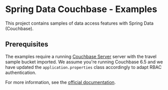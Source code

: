 # Spring Data Couchbase - Examples

This project contains samples of data access features with Spring Data (Couchbase).

## Prerequisites

The examples require a running [Couchbase Server](https://www.couchbase.com/downloads) server with the travel sample bucket imported. We assume you're running Couchbase 6.5 and we have updated the `application.properties` class accordingly to adapt RBAC authentication.

For more information, see the [official documentation](https://docs.spring.io/spring-data/couchbase/docs/current/reference/html/#reference).

